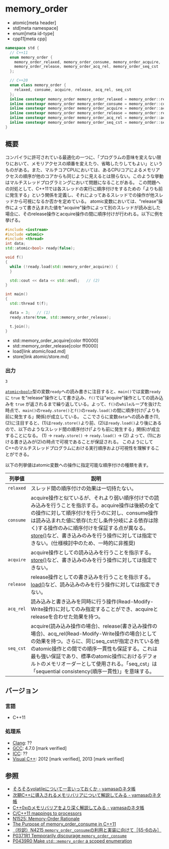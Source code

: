 # memory_order
* atomic[meta header]
* std[meta namespace]
* enum[meta id-type]
* cpp11[meta cpp]

```cpp
namespace std {
  // C++11
  enum memory_order {
    memory_order_relaxed, memory_order_consume, memory_order_acquire,
    memory_order_release, memory_order_acq_rel, memory_order_seq_cst
  };

  // C++20
  enum class memory_order {
    relaxed, consume, acquire, release, acq_rel, seq_cst
  };
  inline constexpr memory_order memory_order_relaxed = memory_order::relaxed;
  inline constexpr memory_order memory_order_consume = memory_order::consume;
  inline constexpr memory_order memory_order_acquire = memory_order::acquire;
  inline constexpr memory_order memory_order_release = memory_order::release;
  inline constexpr memory_order memory_order_acq_rel = memory_order::acq_rel;
  inline constexpr memory_order memory_order_seq_cst = memory_order::seq_cst;
}
```

## 概要
コンパイラに許可されている最適化の一つに、「プログラムの意味を変えない限りにおいて、メモリアクセスの順番を変えたり、省略したりしてもよい」というものがある。また、マルチコアCPUにおいては、あるCPUコアによるメモリアクセスの順序が他のコアからも同じように見えるとは限らない。このような挙動はマルチスレッドプログラミングにおいて問題になることがある。
この問題への対処として、C++11では各スレッドの実行に順序付けをするための「よりも前に発生する」という関係を定義し、それによってあるスレッドでの操作が他スレッドから可視になるか否かを定めている。
atomic変数においては、"release"操作によって書き込まれた値を"acquire"操作によって別のスレッドが読み出した場合に、そのrelease操作とacquire操作の間に順序付けが行われる。以下に例を挙げる。

```cpp example
#include <iostream>
#include <atomic>
#include <thread>
int data;
std::atomic<bool> ready(false);

void f()
{
  while (!ready.load(std::memory_order_acquire)) {
  }

  std::cout << data << std::endl;   // (2)
}

int main()
{
  std::thread t(f);

  data = 3;   // (1)
  ready.store(true, std::memory_order_release);

  t.join();
}
```
* std::memory_order_acquire[color ff0000]
* std::memory_order_release[color ff0000]
* load[link atomic/load.md]
* store[link atomic/store.md]

### 出力
```
3
```

[`atomic<bool>`](atomic.md)型の変数`ready`への読み書きに注目すると、`main()`では変数`ready`に `true` を"release"操作として書き込み、`f()`では"acquire"操作としての読み込みを `true` が返されるまで繰り返している。よって、`f()`の`while`ループを抜けた時点で、`main()`の`ready.store()`と`f()`の`ready.load()`の間に順序付け(「よりも前に発生する」関係)が成立している。
ここでさらに変数`data`への読み書き(1), (2)に注目すると、(1)は`ready.store()`より前、(2)は`ready.load()`より後にあるので、以下のようなスレッド間の順序付け(「よりも前に発生する」関係)が成立することになる。
   (1) → `ready.store()` → `ready.load()` → (2)
よって、(1)における書き込みが(2)の時点で可視であることが保証される。
このようにしてC++のマルチスレッドプログラムにおける実行順序および可視性を理解することができる。

以下の列挙値はatomic変数への操作に指定可能な順序付けの種類を表す。

| 列挙値 | 説明 |
|--------|------|
| `relaxed` | スレッド間の順序付けの効果は一切持たない。 |
| `consume` | acquire操作と似ているが、それより弱い順序付けでの読み込みを行うことを指示する。acquire操作は後続の全ての操作に対して順序付けを行うのに対し、consume操作は読み込まれた値に依存(ただし条件分岐による依存は除く)する操作のみに順序付けを保証する点が異なる。[store()](atomic/store.md)など、書き込みのみを行う操作に対しては指定できない。(仕様検討中のため、一時的に非推奨) |
| `acquire` | acquire操作としての読み込みを行うことを指示する。[store()](atomic/store.md)など、書き込みのみを行う操作に対しては指定できない。 |
| `release` | release操作としての書き込みを行うことを指示する。[load()](atomic/load.md)など、読み込みのみを行う操作に対しては指定できない。 |
| `acq_rel` | 読み込みと書き込みを同時に行う操作(Read-Modify-Write操作)に対してのみ指定することができ、acquireとreleaseを合わせた効果を持つ。 |
| `seq_cst` | acquire(読み込み操作の場合)、release(書き込み操作の場合)、acq_rel(Read-Modify-Write操作の場合)としての効果を持つ。さらに、同じseq_cstが指定されている他のatomic操作との間での順序一貫性も保証する。これは最も強い保証であり、標準のatomic操作におけるデフォルトのメモリオーダーとして使用される。「seq_cst」は「sequential consistency(順序一貫性)」を意味する。 |


## バージョン
### 言語
- C++11

### 処理系
- [Clang](/implementation.md#clang): ??
- [GCC](/implementation.md#gcc): 4.7.0 [mark verified]
- [ICC](/implementation.md#icc): ??
- [Visual C++](/implementation.md#visual_cpp): 2012 [mark verified], 2013 [mark verified]


## 参照
- [そろそろvolatileについて一言いっておくか - yamasaのネタ帳](http://d.hatena.ne.jp/bsdhouse/20090720/1248085754)
- [次期C++に導入されるメモリバリアについて解説してみる - yamasaのネタ帳](http://d.hatena.ne.jp/bsdhouse/20090816/1250446250)
- [C++0xのメモリバリアをより深く解説してみる - yamasaのネタ帳](http://d.hatena.ne.jp/bsdhouse/20090929/1254237835)
- [C/C++11 mappings to processors](http://www.cl.cam.ac.uk/~pes20/cpp/cpp0xmappings.html)
- [N1525: Memory-Order Rationale](http://www.open-std.org/jtc1/sc22/wg14/www/docs/n1525.htm)
- [The Purpose of memory_order_consume in C++11](http://preshing.com/20140709/the-purpose-of-memory_order_consume-in-cpp11/)
- [（抄訳）N4215 `memory_order_consume`の利用と実装に向けて［§5-6のみ］](http://d.hatena.ne.jp/yohhoy/20141115/p1)
- [P0371R1 Temporarily discourage `memory_order_consume`](http://www.open-std.org/jtc1/sc22/wg21/docs/papers/2016/p0371r1.html)
- [P0439R0 Make `std::memory_order` a scoped enumeration](http://www.open-std.org/jtc1/sc22/wg21/docs/papers/2016/p0439r0.html)
